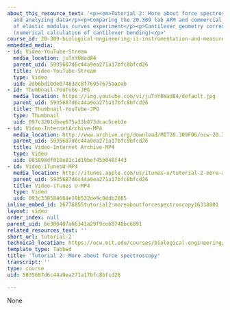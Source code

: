 ```yaml
---
about_this_resource_text: '<p><em>Tutorial 2: More about force spectroscopy (18 min.)</em></p><p>Collecting
  and analyzing data</p><p>Comparing the 20.309 lab AFM and commercial AFM systems</p><p>Overview
  of elastic modulus curves experiment</p><p>Cantilever geometry correction factor
  (numerical calculation of cantilever bending)</p>'
course_id: 20-309-biological-engineering-ii-instrumentation-and-measurement-fall-2006
embedded_media:
- id: Video-YouTube-Stream
  media_location: juTnY6Wad84
  parent_uid: 5935687d6c44a9ea271a17bfc8bfcd26
  title: Video-YouTube-Stream
  type: Video
  uid: 2db6bd1bde07483dc8f76957675aaeab
- id: Thumbnail-YouTube-JPG
  media_location: https://img.youtube.com/vi/juTnY6Wad84/default.jpg
  parent_uid: 5935687d6c44a9ea271a17bfc8bfcd26
  title: Thumbnail-YouTube-JPG
  type: Thumbnail
  uid: 097c3201dbee675a33b073dcac5ceb3e
- id: Video-InternetArchive-MP4
  media_location: http://www.archive.org/download/MIT20.309F06/ocw-20.309-2007-07-12-tutorial_300k.mp4
  parent_uid: 5935687d6c44a9ea271a17bfc8bfcd26
  title: Video-Internet Archive-MP4
  type: Video
  uid: 885898df010e81c1d19bef45b048f443
- id: Video-iTunesU-MP4
  media_location: http://itunes.apple.com/us/itunes-u/tutorial-2-more-about-force/id535243793?i=116739002
  parent_uid: 5935687d6c44a9ea271a17bfc8bfcd26
  title: Video-iTunes U-MP4
  type: Video
  uid: 093c338584664e19b532de9c0ddb2085
inline_embed_id: 16776855tutorial2:moreaboutforcespectroscopy16318901
layout: video
order_index: null
parent_uid: 6e300407a66341a29f9ce68740bc6891
related_resources_text: ''
short_url: tutorial-2
technical_location: https://ocw.mit.edu/courses/biological-engineering/20-309-biological-engineering-ii-instrumentation-and-measurement-fall-2006/tools/tutorial-2
template_type: Tabbed
title: 'Tutorial 2: More about force spectroscopy'
transcript: ''
type: course
uid: 5935687d6c44a9ea271a17bfc8bfcd26

---
```

None